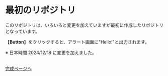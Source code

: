 # 最初のリポジトリ

このリポジトリは、いろいろと変更を加えていますが最初に作成したリポジトリとなっています。

【**Button**】をクリックすると、アラート画面に"Hello!"と出力されます。
<br>

※ 日本時間 2024/12/18 に変更を加えました。
<br><br>

[完成ページへ](https://yscyber.github.io/github_start/ "https://yscyber.github.io/github_start/")
